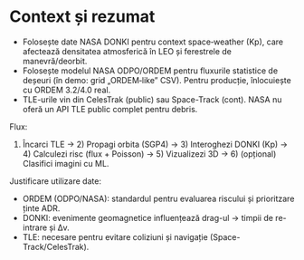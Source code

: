 # Context și rezumat

- Folosește date NASA DONKI pentru context space‑weather (Kp), care afectează densitatea atmosferică în LEO și ferestrele de manevră/deorbit.
- Folosește modelul NASA ODPO/ORDEM pentru fluxurile statistice de deșeuri (în demo: grid „ORDEM‑like” CSV). Pentru producție, înlocuiește cu ORDEM 3.2/4.0 real.
- TLE-urile vin din CelesTrak (public) sau Space-Track (cont). NASA nu oferă un API TLE public complet pentru debris.

Flux:
1) Încarci TLE → 2) Propagi orbita (SGP4) → 3) Interoghezi DONKI (Kp) → 4) Calculezi risc (flux + Poisson) → 5) Vizualizezi 3D → 6) (opțional) Clasifici imagini cu ML.

Justificare utilizare date:
- ORDEM (ODPO/NASA): standardul pentru evaluarea riscului și prioritzare ținte ADR.
- DONKI: evenimente geomagnetice influențează drag-ul → timpii de re-intrare și Δv.
- TLE: necesare pentru evitare coliziuni și navigație (Space-Track/CelesTrak).
